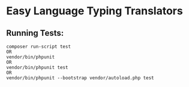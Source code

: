 # Easy Language Typing Translators

## Running Tests:

    composer run-script test
    OR
    vendor/bin/phpunit
    OR
    vendor/bin/phpunit test
    OR
    vendor/bin/phpunit --bootstrap vendor/autoload.php test
